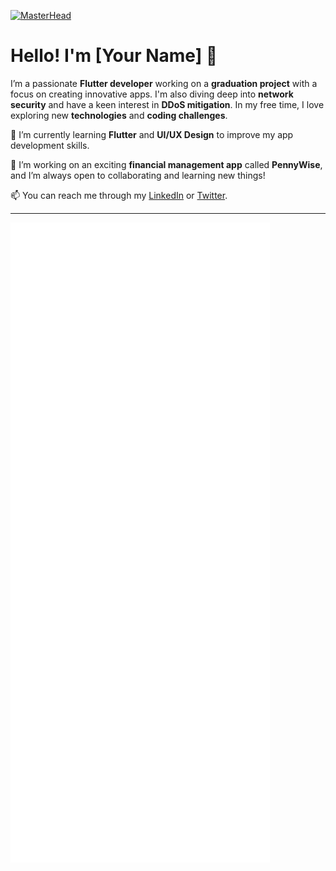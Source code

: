 [![MasterHead](https://i.imgur.com/rrnIqDe.gif)]()

# Hello! I'm [Your Name] 👋

I’m a passionate **Flutter developer** working on a **graduation project** with a focus on creating innovative apps. I'm also diving deep into **network security** and have a keen interest in **DDoS mitigation**. In my free time, I love exploring new **technologies** and **coding challenges**. 

🌱 I’m currently learning **Flutter** and **UI/UX Design** to improve my app development skills.

💼 I’m working on an exciting **financial management app** called **PennyWise**, and I’m always open to collaborating and learning new things!

📫 You can reach me through my [LinkedIn](#) or [Twitter](#). 

---

![Metrics](/github-metrics.svg)





